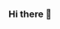 ### Hi there 👋

<!--


Hi, I'm Godwin

A javascript developer in Javascript world👨‍💻 🚀

Javascript| Typescript| React| Node |HTML & CSS| Tailwind |Saas


